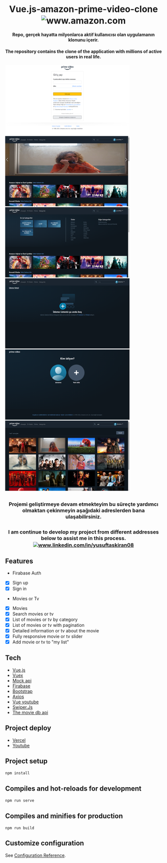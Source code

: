   <h1 align="center">Vue.js-amazon-prime-video-clone <img align="center" src="https://cdn.jsdelivr.net/npm/simple-icons@3.0.1/icons/amazon.svg" alt="www.amazon.com" height="30"    width="40" /></h1>
  <h4 align="center">Repo, gerçek hayatta milyonlarca aktif kullanıcısı olan uygulamanın klonunu içerir.</h4>
  <h4 align="center">The repository contains the clone of the application with millions of active users in real life.</h4>
 
 
<img src="login.png" width="400"  alt="https://www.youtube.com/watch?v=9jEGqqDtWrE" /> <img src="home.png" width="400"  href="https://www.youtube.com/watch?v=9jEGqqDtWrE"/> 
<img src="navbar.png" width="400"  href="https://www.youtube.com/watch?v=9jEGqqDtWrE" /> <img src="watch-list.png" width="400"  href="https://www.youtube.com/watch?v=9jEGqqDtWrE"/> 
<img src="who-is-watch.png" width="400"  href="https://www.youtube.com/watch?v=9jEGqqDtWrE"/> <img src="search.png" width="400"  href="https://www.youtube.com/watch?v=9jEGqqDtWrE"/> 

##  <h3 align="center">Projemi geliştirmeye devam etmekteyim bu süreçte yardımcı olmaktan çekinmeyin aşağıdaki adreslerden bana ulaşabilirsiniz.</h3>
##  <h3 align="center">I am continue to develop my project from different addresses below to assist me in this process.<a href="https://linkedin.com/in/yusuftaskiran08" target="blank"><img align="center" src="https://cdn.jsdelivr.net/npm/simple-icons@3.0.1/icons/linkedin.svg" alt="www.linkedin.com/in/yusuftaskiran08" height="30" width="40" /></a></h3>



## Features
- Firabase Auth
- [x] Sign up
- [x] Sign in
- Movies or Tv
- [x] Movies
- [x] Search movies or tv
- [x] List of movies or tv by category
- [x] List of movies or tv with pagination
- [x] Detailed information or tv about the movie
- [x] Fully responsive movie or tv slider
- [x] Add movie or tv to "my list"

## Tech
- <a href="https://vuejs.org/"> Vue.js </a>
- <a href="https://github.com/vuejs/vuex#readme"> Vuex </a>
- <a href="https://mockapi.io/"> Mock api </a>
- <a href="https://firebase.google.com/"> Firabase </a>
- <a href="https://getbootstrap.com/"> Bootstrap </a>
- <a href="https://axios-http.com/"> Axios </a>
- <a href="https://github.com/anteriovieira/vue-youtube#readme"> Vue youtube </a>
- <a href="https://swiperjs.com/"> Swiper.Js </a>
- <a href="https://www.themoviedb.org/"> The movie db api </a>

## Project deploy

- <a href="https://vue-amazon-prime-video-clone.vercel.app/login"> Vercel </a>
- <a href="https://www.youtube.com/watch?v=9jEGqqDtWrE"> Youtube </a>

## Project setup
```
npm install
```

## Compiles and hot-reloads for development
```
npm run serve
```

## Compiles and minifies for production
```
npm run build
```

## Customize configuration
See [Configuration Reference](https://cli.vuejs.org/config/).
